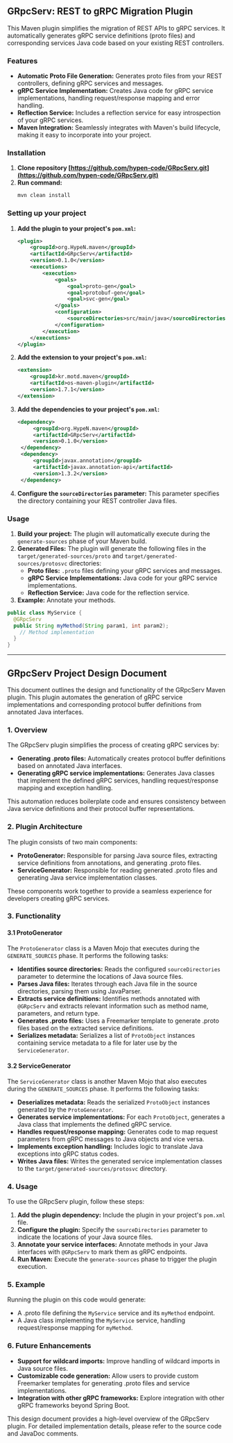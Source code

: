## GRpcServ: REST to gRPC Migration Plugin

This Maven plugin simplifies the migration of REST APIs to gRPC services. It automatically generates gRPC service
definitions (proto files) and corresponding services Java code based on your existing REST controllers.

### Features

* **Automatic Proto File Generation:**  Generates proto files from your REST controllers, defining gRPC services and
  messages.
* **gRPC Service Implementation:** Creates Java code for gRPC service implementations, handling request/response mapping
  and error handling.
* **Reflection Service:** Includes a reflection service for easy introspection of your gRPC services.
* **Maven Integration:** Seamlessly integrates with Maven's build lifecycle, making it easy to incorporate into your
  project.

### Installation

1. **Clone repository [https://github.com/hypen-code/GRpcServ.git](https://github.com/hypen-code/GRpcServ.git)**
2. **Run command:**
   ```bash
   mvn clean install
   ```

### Setting up your project

1. **Add the plugin to your project's `pom.xml`:**
   ```xml
   <plugin>
       <groupId>org.HypeN.maven</groupId>
       <artifactId>GRpcServ</artifactId>
       <version>0.1.0</version>
       <executions>
           <execution>
               <goals>
                   <goal>proto-gen</goal>
                   <goal>protobuf-gen</goal>
                   <goal>svc-gen</goal>
               </goals>
               <configuration>
                   <sourceDirectories>src/main/java</sourceDirectories>
               </configuration>
           </execution>
       </executions>
   </plugin>
   ```
2. **Add the extension to your project's `pom.xml`:**
   ```xml
   <extension>
       <groupId>kr.motd.maven</groupId>
       <artifactId>os-maven-plugin</artifactId>
       <version>1.7.1</version>
   </extension>
   ```
3. **Add the dependencies to your project's `pom.xml`:**
   ```xml
   <dependency>
        <groupId>org.HypeN.maven</groupId>
        <artifactId>GRpcServ</artifactId>
        <version>0.1.0</version>
    </dependency>
    <dependency>
        <groupId>javax.annotation</groupId>
        <artifactId>javax.annotation-api</artifactId>
        <version>1.3.2</version>
    </dependency>
   ```
4. **Configure the `sourceDirectories` parameter:** This parameter specifies the directory containing your REST
   controller Java files.

### Usage

1. **Build your project:** The plugin will automatically execute during the `generate-sources` phase of your Maven
   build.
2. **Generated Files:** The plugin will generate the following files in the `target/generated-sources/proto` and
   `target/generated-sources/protosvc` directories:
    * **Proto files:**  `.proto` files defining your gRPC services and messages.
    * **gRPC Service Implementations:** Java code for your gRPC service implementations.
    * **Reflection Service:** Java code for the reflection service.
3. **Example:** Annotate your methods.
  ```java
  public class MyService {
    @GRpcServ
    public String myMethod(String param1, int param2);
      // Method implementation
    }
  }
  ```


---

## GRpcServ Project Design Document

This document outlines the design and functionality of the GRpcServ Maven plugin. This plugin automates the generation of gRPC service implementations and corresponding protocol buffer definitions from annotated Java interfaces.

### 1. Overview

The GRpcServ plugin simplifies the process of creating gRPC services by:

- **Generating .proto files:** Automatically creates protocol buffer definitions based on annotated Java interfaces.
- **Generating gRPC service implementations:** Generates Java classes that implement the defined gRPC services, handling request/response mapping and exception handling.

This automation reduces boilerplate code and ensures consistency between Java service definitions and their protocol buffer representations.

### 2. Plugin Architecture

The plugin consists of two main components:

- **ProtoGenerator:** Responsible for parsing Java source files, extracting service definitions from annotations, and generating .proto files.
- **ServiceGenerator:** Responsible for reading generated .proto files and generating Java service implementation classes.

These components work together to provide a seamless experience for developers creating gRPC services.

### 3. Functionality

#### 3.1 ProtoGenerator

The `ProtoGenerator` class is a Maven Mojo that executes during the `GENERATE_SOURCES` phase. It performs the following tasks:

- **Identifies source directories:** Reads the configured `sourceDirectories` parameter to determine the locations of Java source files.
- **Parses Java files:** Iterates through each Java file in the source directories, parsing them using JavaParser.
- **Extracts service definitions:** Identifies methods annotated with `@GRpcServ` and extracts relevant information such as method name, parameters, and return type.
- **Generates .proto files:** Uses a Freemarker template to generate .proto files based on the extracted service definitions.
- **Serializes metadata:** Serializes a list of `ProtoObject` instances containing service metadata to a file for later use by the `ServiceGenerator`.

#### 3.2 ServiceGenerator

The `ServiceGenerator` class is another Maven Mojo that also executes during the `GENERATE_SOURCES` phase. It performs the following tasks:

- **Deserializes metadata:** Reads the serialized `ProtoObject` instances generated by the `ProtoGenerator`.
- **Generates service implementations:** For each `ProtoObject`, generates a Java class that implements the defined gRPC service.
- **Handles request/response mapping:** Generates code to map request parameters from gRPC messages to Java objects and vice versa.
- **Implements exception handling:** Includes logic to translate Java exceptions into gRPC status codes.
- **Writes Java files:** Writes the generated service implementation classes to the `target/generated-sources/protosvc` directory.

### 4. Usage

To use the GRpcServ plugin, follow these steps:

1. **Add the plugin dependency:** Include the plugin in your project's `pom.xml` file.
2. **Configure the plugin:** Specify the `sourceDirectories` parameter to indicate the locations of your Java source files.
3. **Annotate your service interfaces:** Annotate methods in your Java interfaces with `@GRpcServ` to mark them as gRPC endpoints.
4. **Run Maven:** Execute the `generate-sources` phase to trigger the plugin execution.

### 5. Example

Running the plugin on this code would generate:

- A .proto file defining the `MyService` service and its `myMethod` endpoint.
- A Java class implementing the `MyService` service, handling request/response mapping for `myMethod`.

### 6. Future Enhancements

- **Support for wildcard imports:** Improve handling of wildcard imports in Java source files.
- **Customizable code generation:** Allow users to provide custom Freemarker templates for generating .proto files and service implementations.
- **Integration with other gRPC frameworks:** Explore integration with other gRPC frameworks beyond Spring Boot.

This design document provides a high-level overview of the GRpcServ plugin. For detailed implementation details, please refer to the source code and JavaDoc comments.
